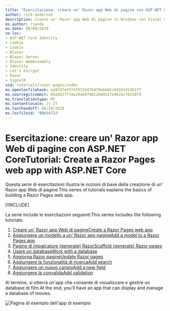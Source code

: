 ```yaml
---
title: "Esercitazione: creare un' Razor app Web di pagine con ASP.NET Core"
author: rick-anderson
description: Creare un' Razor app Web di pagine in Windows con Visual Studio, ASP.NET Core e EF core.
ms.author: riande
ms.date: 08/09/2019
no-loc:
- ASP.NET Core Identity
- cookie
- Cookie
- Blazor
- Blazor Server
- Blazor WebAssembly
- Identity
- Let's Encrypt
- Razor
- SignalR
uid: tutorials/razor-pages/index
ms.openlocfilehash: aa9747e5f74f0f2d4764f9ebbb5c6d19191451ff
ms.sourcegitcommit: 65add17f74a29a647d812b04517e46cbc78258f9
ms.translationtype: MT
ms.contentlocale: it-IT
ms.lasthandoff: 08/19/2020
ms.locfileid: "88634722"
---
```

# <a name="tutorial-create-a-no-locrazor-pages-web-app-with-aspnet-core"></a><span data-ttu-id="a8bd6-103">Esercitazione: creare un' Razor app Web di pagine con ASP.NET Core</span><span class="sxs-lookup"><span data-stu-id="a8bd6-103">Tutorial: Create a Razor Pages web app with ASP.NET Core</span></span>

<span data-ttu-id="a8bd6-104">Questa serie di esercitazioni illustra le nozioni di base della creazione di un' Razor app Web di pagine.</span><span class="sxs-lookup"><span data-stu-id="a8bd6-104">This series of tutorials explains the basics of building a Razor Pages web app.</span></span> 

[!INCLUDE[](~/includes/advancedRP.md)]

<span data-ttu-id="a8bd6-105">La serie include le esercitazioni seguenti:</span><span class="sxs-lookup"><span data-stu-id="a8bd6-105">This series includes the following tutorials:</span></span>

1. [<span data-ttu-id="a8bd6-106">Creare un' Razor app Web di pagine</span><span class="sxs-lookup"><span data-stu-id="a8bd6-106">Create a Razor Pages web app</span></span>](xref:tutorials/razor-pages/razor-pages-start)
1. [<span data-ttu-id="a8bd6-107">Aggiungere un modello a un' Razor app pagine</span><span class="sxs-lookup"><span data-stu-id="a8bd6-107">Add a model to a Razor Pages app</span></span>](xref:tutorials/razor-pages/model)
1. [<span data-ttu-id="a8bd6-108">Pagine di impalcature (generate) Razor</span><span class="sxs-lookup"><span data-stu-id="a8bd6-108">Scaffold (generate) Razor pages</span></span>](xref:tutorials/razor-pages/page)
1. [<span data-ttu-id="a8bd6-109">Usare un database</span><span class="sxs-lookup"><span data-stu-id="a8bd6-109">Work with a database</span></span>](xref:tutorials/razor-pages/sql)
1. [<span data-ttu-id="a8bd6-110">Aggiorna Razor pagine</span><span class="sxs-lookup"><span data-stu-id="a8bd6-110">Update Razor pages</span></span>](xref:tutorials/razor-pages/da1)
1. [<span data-ttu-id="a8bd6-111">Aggiungere la funzionalità di ricerca</span><span class="sxs-lookup"><span data-stu-id="a8bd6-111">Add search</span></span>](xref:tutorials/razor-pages/search)
1. [<span data-ttu-id="a8bd6-112">Aggiungere un nuovo campo</span><span class="sxs-lookup"><span data-stu-id="a8bd6-112">Add a new field</span></span>](xref:tutorials/razor-pages/new-field)
1. [<span data-ttu-id="a8bd6-113">Aggiungere la convalida</span><span class="sxs-lookup"><span data-stu-id="a8bd6-113">Add validation</span></span>](xref:tutorials/razor-pages/validation)

<span data-ttu-id="a8bd6-114">Al termine, si otterrà un'app che consente di visualizzare e gestire un database di film.</span><span class="sxs-lookup"><span data-stu-id="a8bd6-114">At the end, you'll have an app that can display and manage a database of movies.</span></span>

![Pagina di esempio dell'app di esempio](index/_static/sample-page.png)
